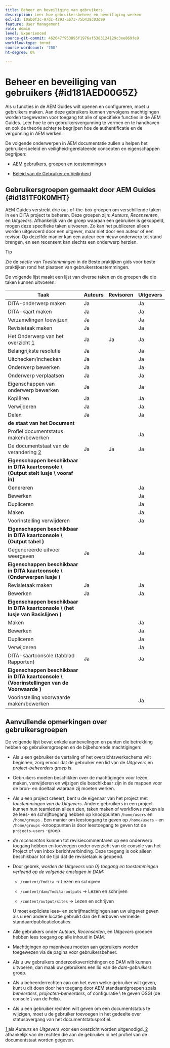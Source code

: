 ```yaml
---
title: Beheer en beveiliging van gebruikers
description: Leer hoe gebruikersbeheer en beveiliging werken
exl-id: 10ab0f3c-97dc-4293-ab73-75b438c03d99
feature: User Management
role: Admin
level: Experienced
source-git-commit: 462647f953895f1976af5383124129c3ee869fe9
workflow-type: tm+mt
source-wordcount: '708'
ht-degree: 0%

---
```


# Beheer en beveiliging van gebruikers {#id181AED00G5Z}

Als u functies in de AEM Guides wilt openen en configureren, moet u gebruikers maken. Aan deze gebruikers kunnen vervolgens machtigingen worden toegewezen voor toegang tot alle of specifieke functies in de AEM Guides. Leer hoe te om gebruikersvergunning te vormen en te handhaven en ook de theorie achter te begrijpen hoe de authentificatie en de vergunning in AEM werken.

De volgende onderwerpen in AEM documentatie zullen u helpen het gebruikersbeleid en veiligheid-gerelateerde concepten en eigenschappen begrijpen:

- [ AEM gebruikers, groepen en toestemmingen ](https://experienceleague.adobe.com/docs/experience-manager-learn/cloud-service/accessing/aem-users-groups-and-permissions.html)

- [ Beleid van de Gebruiker en Veiligheid ](https://experienceleague.adobe.com/docs/experience-manager-65/administering/security/security.html)


## Gebruikersgroepen gemaakt door AEM Guides {#id181TF0K0MHT}

AEM Guides verstrekt drie out-of-the-box groepen om verschillende taken in een DITA project te beheren. Deze groepen zijn: *Auteurs*, *Recensenten*, en *Uitgevers*. Afhankelijk van de groep waaraan een gebruiker is gekoppeld, mogen deze specifieke taken uitvoeren. Zo kan het publiceren alleen worden uitgevoerd door een uitgever, maar niet door een auteur of een revisor. Op dezelfde manier kan een auteur een nieuw onderwerp tot stand brengen, en een recensent kan slechts een onderwerp herzien.

>[!TIP]
>
> Zie de *sectie van Toestemmingen* in de Beste praktijken gids voor beste praktijken rond het plaatsen van gebruikerstoestemmingen.

De volgende lijst maakt een lijst van diverse taken en de groepen die die taken kunnen uitvoeren:

| Taak | Auteurs | Revisoren | Uitgevers |
|----|-------|---------|----------|
| DITA-onderwerp maken | Ja |   | Ja |
| DITA-kaart maken | Ja |   | Ja |
| Verzamelingen toewijzen | Ja |   | Ja |
| Revisietaak maken | Ja |   | Ja |
| Het Onderwerp van het overzicht [ 1 ](#fntarg_1) | Ja | Ja | Ja |
| Belangrijkste resolutie | Ja |   | Ja |
| Uitchecken/Inchecken | Ja |   | Ja |
| Onderwerp bewerken | Ja |   | Ja |
| Onderwerp verplaatsen | Ja |   | Ja |
| Eigenschappen van onderwerp bewerken | Ja |   | Ja |
| Kopiëren | Ja |   | Ja |
| Verwijderen | Ja |   | Ja |
| Delen | Ja |   | Ja |
| **de staat van het Document** |
| Profiel documentstatus maken/bewerken |   |   | Ja |
| De documentstaat van de verandering [ 2 ](#fntarg_2) | Ja | Ja | Ja |
| **Eigenschappen beschikbaar in DITA kaartconsole \ (Output stelt lusje \ vooraf in)** |
| Genereren |   |   | Ja |
| Bewerken |   |   | Ja |
| Dupliceren |   |   | Ja |
| Maken |   |   | Ja |
| Voorinstelling verwijderen |   |   | Ja |
| **Eigenschappen beschikbaar in DITA kaartconsole \ (Output tabel \)** |
| Gegenereerde uitvoer weergeven | Ja |   | Ja |
| **Eigenschappen beschikbaar in DITA kaartconsole \ (Onderwerpen lusje \)** |
| Revisietaak maken | Ja |   | Ja |
| Bewerken | Ja |   | Ja |
| **Eigenschappen beschikbaar in DITA kaartconsole \ (het lusje van Basislijnen \)** |
| Maken |   |   | Ja |
| Bewerken |   |   | Ja |
| Dupliceren |   |   | Ja |
| Verwijderen |   |   | Ja |
| DITA-kaartconsole \(tabblad Rapporten\) | Ja |   | Ja |
| **Eigenschappen beschikbaar in DITA kaartconsole \ (Voorinstellingen van de Voorwaarde \)** |
| Voorinstelling voorwaarde maken/bewerken |   |   | Ja |

## Aanvullende opmerkingen over gebruikersgroepen

De volgende lijst bevat enkele aanbevelingen en punten die betrekking hebben op gebruikersgroepen en de bijbehorende machtigingen:

- Als u een gebruiker de vertaling of het overzichtswerkschema wilt beginnen, zorg ervoor dat de gebruiker een lid van de *Uitgevers* en *project-beheerders groep* is.

- Gebruikers moeten beschikken over de machtigingen voor lezen, maken, verwijderen en wijzigen die beschikbaar zijn in de mappen voor de bron- en doeltaal waaraan zij moeten werken.

- Als u een project creeert, bent u de eigenaar van het project met *toestemmingen van de Uitgevers*. Andere gebruikers in een project kunnen hun teamleden alleen zien, taken maken of workflows maken als ze lees- en schrijftoegang hebben op knooppunten `/home/users` en `/home/groups` . Een manier om leestoegang te geven op `/home/users` - en `/home/groups` -knooppunten is door leestoegang te geven tot de `projects-users` -groep.

- *de recensenten* kunnen tot revisiecommentaren op een onderwerp toegang hebben en toevoegen onder overzicht van de console van het Project of van inbox berichtverbinding. Deze toegang is ook alleen beschikbaar tot de tijd dat de revisietaak is geopend.

- Door gebrek, *worden de Uitgevers van 0} toegang en toestemmingen verleend op de volgende omslagen in DAM:*

   - `/content/fmdita` -\> Lezen en schrijven

   - `/content/dam/fmdita-outputs` -\> Lezen en schrijven

   - `/content/output/sites` -\> Lezen en schrijven

  U moet expliciete lees- en schrijfmachtigingen aan uw uitgever geven als u een andere locatie gebruikt dan de hierboven vermelde standaardpublicatielocaties.

- Alle gebruikers onder *Auteurs*, *Recensenten*, en *Uitgevers* groepen hebben lees toegang op alle inhoud in DAM.

- Machtigingen op mapniveau moeten aan gebruikers worden toegewezen via de pagina voor gebruikersbeheer.

- Als u uw gebruikers onderzoeksverrichtingen op DAM wilt kunnen uitvoeren, dan maak uw gebruikers een lid van de *dam-gebruikers* groep.

- Als u beheerderrechten aan om het even welke gebruiker wilt geven, kunt u dit doen door hen toegang door AEM standaardgroepen zoals *beheerders*, *projecten-beheerders*, of configuratie \ te geven OSGI (de console \ van de Felix).

- Als u een gebruiker rechten wilt geven om een documentstatus te wijzigen, moet u de gebruiker toevoegen in het gedeelte over statusovergang van het documentstatusprofiel.

[ 1 ](#fnsrc_1) als *Auteurs* en *Uitgevers* voor een overzicht worden uitgenodigd.[ 2 ](#fnsrc_2) afhankelijk van de rechten die aan de gebruiker in het profiel van de documentstaat worden gegeven.
